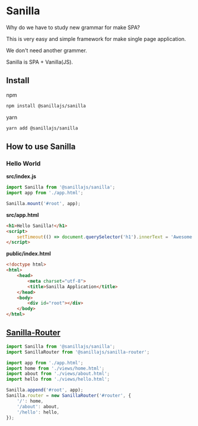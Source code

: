 # Sanilla

Why do we have to study new grammar for make SPA?

This is very easy and simple framework for make single page application.

We don't need another grammer.

Sanilla is SPA + Vanilla(JS).

## Install
npm
```sh
npm install @sanillajs/sanilla
```
yarn
```sh
yarn add @sanillajs/sanilla
```

## How to use Sanilla

### Hello World

**src/index.js**
```js
import Sanilla from '@sanillajs/sanilla';
import app from './app.html';

Sanilla.mount('#root', app);
```

**src/app.html**
```html
<h1>Hello Sanilla!</h1>
<script>
	setTimeout(() => document.querySelector('h1').innerText = 'Awesome Sanilla!', 5000);
</script>
```

**public/index.html**
```html
<!doctype html>
<html>
	<head>
		<meta charset="utf-8">
		<title>Sanilla Application</title>
	</head>
	<body>
		<div id="root"></div>
	</body>
</html>
```

## [Sanilla-Router](https://github.com/sanillajs/sanilla-router)
```js
import Sanilla from '@sanillajs/sanilla';
import SanillaRouter from '@sanillajs/sanilla-router';

import app from './app.html';
import home from './views/home.html';
import about from './views/about.html';
import hello from './views/hello.html';

Sanilla.append('#root', app);
Sanilla.router = new SanillaRouter('#router', {
	'/': home,
	'/about': about,
	'/hello': hello,
});
```
